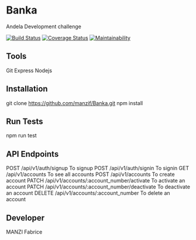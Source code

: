 # Banka
Andela Development challenge

[![Build Status](https://travis-ci.org/manzif/Banka.svg?branch=develop)](https://travis-ci.org/manzif/Banka) [![Coverage Status](https://coveralls.io/repos/github/manzif/Banka/badge.svg?branch=develop)](https://coveralls.io/github/manzif/Banka?branch=develop) [![Maintainability](https://api.codeclimate.com/v1/badges/ac136a7dbfdd7bce1962/maintainability)](https://codeclimate.com/github/manzif/banka/maintainability)

## Tools
Git
Express
Nodejs
## Installation
git clone https://github.com/manzif/Banka.git
npm install
## Run Tests
npm run test
## API Endpoints
POST /api/v1/auth/signup To signup
POST /api/v1/auth/signin To signin
GET /api/v1/accounts To see all accounts
POST /api/v1/accounts To create account
PATCH /api/v1/accounts/:account_number/activate To activate an account
PATCH /api/v1/accounts/:account_number/deactivate To deactivate an account
DELETE /api/v1/accounts/:account_number To delete an account
## Developer
MANZI Fabrice